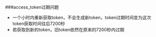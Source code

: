 ###access_token过期问题

*  一个小时内重新获取token，不会生成新token，token过期时间变为这次token获取时间往后7200秒
*  若获取到新的token，旧token依然在原来的7200秒内过期
